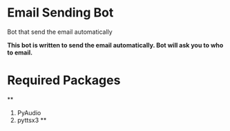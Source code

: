 # Email Sending Bot

 Bot that send the email automatically

**This bot is written to send the email automatically. Bot will ask you to who to email.**

# Required Packages

 **
 1. PyAudio
 2. pyttsx3
 **
